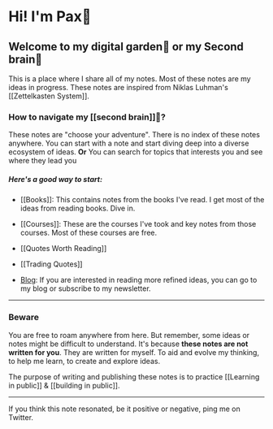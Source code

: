 
# Hi! I'm Pax🥬

## Welcome to my digital garden🌱 or my Second brain🧠

This is a place where I share all of my notes. Most of these notes are my ideas in progress. These notes are inspired from Niklas Luhman's [[Zettelkasten System]]. 


### How to navigate my [[second brain]]🧠?

These notes are "choose your adventure". There is no index of these notes anywhere. You can start with a note and start diving deep into a diverse ecosystem of ideas. 
	                                       **Or**
You can search for topics that interests you and see where they lead you

##### Here's a good way to start:
- [[Books]]: This contains notes from the books I've read. I get most of the ideas from reading books. Dive in.

- [[Courses]]: These are the courses I've took and key notes from those courses. Most of these courses are free.

- [[Quotes Worth Reading]]

- [[Trading Quotes]]

- [Blog](https://prakashjoshipax.com): If you are interested in reading more refined ideas, you can go to my blog or subscribe to my newsletter.


---
### Beware
You are free to roam anywhere from here. But remember, some ideas or notes might be difficult to understand. It's because **these notes are not written for you**. They are written for myself. To aid and evolve my thinking, to help me learn, to create and explore ideas.

The purpose of writing and publishing these notes is to practice [[Learning in public]] & [[building in public]].

---

If you think this note resonated, be it positive or negative, ping me on Twitter.